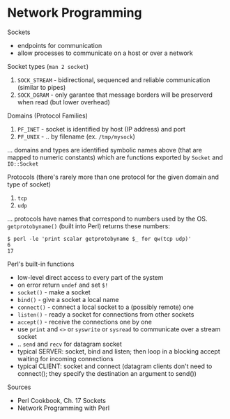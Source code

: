 Network Programming
===================

Sockets
- endpoints for communication
- allow processes to communicate on a host or over a network

Socket types (`man 2 socket`)
1. `SOCK_STREAM` - bidirectional, sequenced and reliable communication (similar
   to pipes)
2. `SOCK_DGRAM` - only garantee that message borders will be preserverd when read
   (but lower overhead)

Domains (Protocol Families)
1. `PF_INET` - socket is identified by host (IP address) and port
2. `PF_UNIX` - .. by filename (ex. `/tmp/mysock`)

... domains and types are identified symbolic names above (that are mapped to
numeric constants) which are functions exported by `Socket` and `IO::Socket`

Protocols (there's rarely more than one protocol for the given domain and type
of socket)
1. `tcp`
2. `udp`

... protocols have names that correspond to numbers used by the OS.
`getprotobyname()` (built into Perl) returns these numbers:

    $ perl -le 'print scalar getprotobyname $_ for qw(tcp udp)'
    6
    17

Perl's built-in functions
- low-level direct access to every part of the system
- on error return `undef` and set `$!`
- `socket()` - make a socket
- `bind()` - give a socket a local name
- `connect()` - connect a local socket to a (possibly remote) one
- `listen()` - ready a socket for connections from other sockets
- `accept()` - receive the connections one by one
- use `print` and `<>` or `syswrite` or `sysread` to communicate over a stream
  socket
- .. `send` and `recv` for datagram socket
- typical SERVER: socket, bind and listen; then loop in a blocking accept
  waiting for incoming connections
- typical CLIENT: socket and connect (datagram clients don't need to connect();
  they specify the destination an argument to send())

Sources
- Perl Cookbook, Ch. 17 Sockets
- Network Programming with Perl
